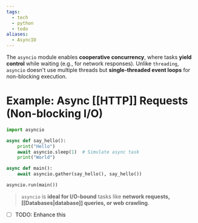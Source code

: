```yaml
---
tags:
  - tech
  - python
  - todo
aliases:
  - AsyncIO
---
```

The `asyncio` module enables **cooperative concurrency**, where tasks **yield control** while waiting (e.g., for network responses).
Unlike `threading`, `asyncio` doesn't use multiple threads but **single-threaded event loops** for non-blocking execution.

# Example: Async [[HTTP]] Requests (Non-blocking I/O)
```python
import asyncio

async def say_hello():
    print("Hello")
    await asyncio.sleep(1)  # Simulate async task
    print("World")

async def main():
    await asyncio.gather(say_hello(), say_hello())

asyncio.run(main())
```
> `asyncio` is **ideal for I/O-bound** tasks like **network requests, [[Databases|database]] queries, or web crawling**.

- [ ] TODO: Enhance this